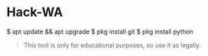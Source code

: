 # Hack-WA

$ apt update && apt upgrade
$ pkg install git
$ pkg install python


>This tool is only for educational purposes, so use it as legally.
